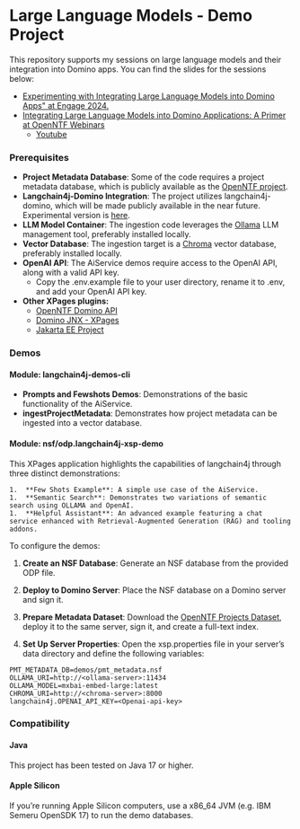 # Large Language Models - Demo Project

This repository supports my sessions on large language models and their integration into Domino apps. You can find the slides for the sessions below:

- [Experimenting with Integrating Large Language Models into Domino Apps" at Engage 2024.](https://speakerdeck.com/sbasegmez/engage-2024-experimenting-with-integrating-large-language-models-into-domino-apps)
- [Integrating Large Language Models into Domino Applications: A Primer at OpenNTF Webinars](https://speakerdeck.com/sbasegmez/openntf-webinars-2024-integrating-large-language-models-into-domino-applications-a-primer)
    - [Youtube](https://www.youtube.com/watch?v=TtdR1sX1Kbg)




### Prerequisites

-   **Project Metadata Database**: Some of the code requires a project metadata database, which is publicly available as the [OpenNTF project](https://www.openntf.org/main.nsf/project.xsp?r=project/OpenNTF%20Projects%20Dataset).
-   **Langchain4j-Domino Integration**: The project utilizes langchain4j-domino, which will be made publicly available in the near future. Experimental version is [here](https://github.com/sbasegmez/langchain4j-domino).
-   **LLM Model Container**: The ingestion code leverages the [Ollama](https://ollama.com/) LLM management tool, preferably installed locally.
-   **Vector Database**: The ingestion target is a [Chroma](https://www.trychroma.com/) vector database, preferably installed locally.
-   **OpenAI API**: The AiService demos require access to the OpenAI API, along with a valid API key.
    -   Copy the .env.example file to your user directory, rename it to .env, and add your OpenAI API key.
-   **Other XPages plugins:** 
    -   [OpenNTF Domino API](https://www.openntf.org/main.nsf/project.xsp?r=project/OpenNTF%20Domino%20API)
    -   [Domino JNX - XPages](https://github.com/HCL-TECH-SOFTWARE/domino-jnx)
    -   [Jakarta EE Project](https://www.openntf.org/main.nsf/project.xsp?r=project/XPages%20Jakarta%20EE%20Support)



### Demos

#### Module: langchain4j-demos-cli

-   **Prompts and Fewshots Demos**: Demonstrations of the basic functionality of the AiService.
-   **ingestProjectMetadata**: Demonstrates how project metadata can be ingested into a vector database.

#### Module: nsf/odp.langchain4j-xsp-demo

This XPages application highlights the capabilities of langchain4j through three distinct demonstrations:

	1.	**Few Shots Example**: A simple use case of the AiService.
	1.	**Semantic Search**: Demonstrates two variations of semantic search using OLLAMA and OpenAI.
	1.	**Helpful Assistant**: An advanced example featuring a chat service enhanced with Retrieval-Augmented Generation (RAG) and tooling addons.



To configure the demos:

1.   **Create an NSF Database**: Generate an NSF database from the provided ODP file.

2.   **Deploy to Domino Server**: Place the NSF database on a Domino server and sign it.

3.   **Prepare Metadata Dataset**: Download the [OpenNTF Projects Dataset](https://www.openntf.org/main.nsf/project.xsp?r=project/OpenNTF%20Projects%20Dataset), deploy it to the same server, sign it, and create a full-text index.

4.   **Set Up Server Properties**: Open the xsp.properties file in your server’s data directory and define the following variables:

```properties
PMT_METADATA_DB=demos/pmt_metadata.nsf
OLLAMA_URI=http://<ollama-server>:11434
OLLAMA_MODEL=mxbai-embed-large:latest
CHROMA_URI=http://<chroma-server>:8000
langchain4j.OPENAI_API_KEY=<Openai-api-key>
```



### Compatibility

#### Java

This project has been tested on Java 17 or higher.

#### Apple Silicon

If you’re running Apple Silicon computers, use a x86_64 JVM (e.g. IBM Semeru OpenSDK 17) to run the demo databases.
